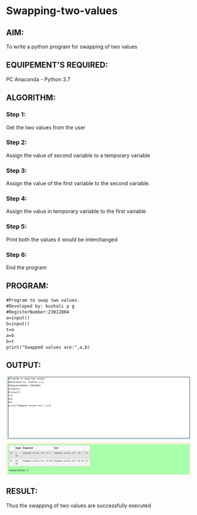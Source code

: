# Swapping-two-values
## AIM:
To write a python program for swapping of two values
## EQUIPEMENT'S REQUIRED: 
PC
Anaconda - Python 3.7
## ALGORITHM: 
### Step 1:
Get the two values from the user
### Step 2: 
Assign the value of second variable to a temporary variable 
### Step 3: 
Assign the value of the first variable to the second variable.
### Step 4:  
Assign the value in temporary variable to the first variable
### Step 5: 
Print both the values it would be interchanged
### Step 6: 
End the program
## PROGRAM:
```
#Program to swap two values.
#Developed by: kushali p g
#RegisterNumber:23012804
a=input()
b=input()
t=a
a=b
b=t
print("Swapped values are:",a,b)
```


## OUTPUT:

![output](/swapoutput.png)


## RESULT:
Thus the swapping of two values are successfully executed



